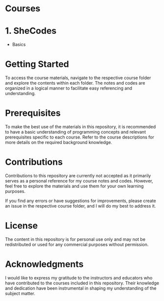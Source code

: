 # Courses
 # 1. SheCodes
 * Basics






# Getting Started
To access the course materials, navigate to the respective course folder and explore the contents within each folder. The notes and codes are organized in a logical manner to facilitate easy referencing and understanding.

# Prerequisites
To make the best use of the materials in this repository, it is recommended to have a basic understanding of programming concepts and relevant prerequisites specific to each course. Refer to the course descriptions for more details on the required background knowledge.

# Contributions
Contributions to this repository are currently not accepted as it primarily serves as a personal reference for my course notes and codes. However, feel free to explore the materials and use them for your own learning purposes.

If you find any errors or have suggestions for improvements, please create an issue in the respective course folder, and I will do my best to address it.

# License
The content in this repository is for personal use only and may not be redistributed or used for any commercial purposes without permission.

# Acknowledgments
I would like to express my gratitude to the instructors and educators who have contributed to the courses included in this repository. Their knowledge and dedication have been instrumental in shaping my understanding of the subject matter.







